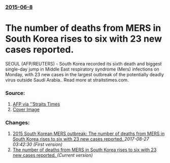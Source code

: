 ### [2015-06-8](/news/2015/06/8/index.md)

# The number of deaths from MERS in South Korea rises to six with 23 new cases reported. 

SEOUL (AFP/REUTERS) - South Korea recorded its sixth death and biggest single-day jump in Middle East respiratory syndrome (Mers) infections on Monday, with 23 new cases in the largest outbreak of the potentially deadly virus outside Saudi Arabia.. Read more at straitstimes.com.


### Source:

1. [AFP via ''Straits Times](http://www.straitstimes.com/news/asia/east-asia/story/south-korea-reports-6th-death-mers-biggest-single-day-jump-infections-2015)
1. [Cover Image](http://www.straitstimes.com/sites/default/files/styles/x_large/public/articles/2015/06/08/SKOREAHEALTHMERS1150608e_2x.jpg?itok=bSINVgzf)

### Changes:

1. [2015 South Korean MERS outbreak: The number of deaths from MERS in South Korea rises to six with 23 new cases reported. ](/news/2015/06/8/2015-south-korean-mers-outbreak-the-number-of-deaths-from-mers-in-south-korea-rises-to-six-with-23-new-cases-reported.md) _2017-08-27 03:42:30 (First version)_
1. [The number of deaths from MERS in South Korea rises to six with 23 new cases reported. ](/news/2015/06/8/the-number-of-deaths-from-mers-in-south-korea-rises-to-six-with-23-new-cases-reported.md) _(Current version)_
